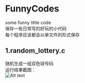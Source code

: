 # FunnyCodes
some funny little code<br>
保存一些日常写的好玩的小代码<br>
每个程序应该都会以单文件的形式保存<br>
## 1.random_lottery.c
随机生成一组双色球号码<br>
运行结果截图：<br>
 ![Alt text](https://github.com/lbbit/FunnyCodes/raw/master/pic/lottery.png)
